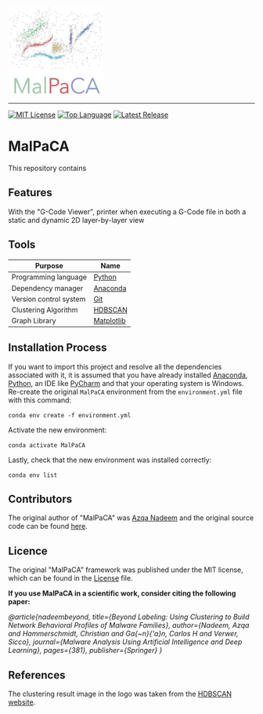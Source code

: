 <img src=img/malpaca_logo.JPG alt="The Green Thumb Logo" width="194" height="180">

--------------------------------------------------------------------------------
[![MIT License](https://img.shields.io/github/license/johanneshagspiel/malpaca-pub)](LICENSE)
[![Top Language](https://img.shields.io/github/languages/top/johanneshagspiel/malpaca-pub)](https://github.com/johanneshagspiel/malpaca-pub)
[![Latest Release](https://img.shields.io/github/v/release/johanneshagspiel/malpaca-pub)](https://github.com/johanneshagspiel/malpaca-pub/releases/)

# MalPaCA

This repository contains  

## Features

With the "G-Code Viewer", printer when executing a G-Code file in both a static and dynamic 2D layer-by-layer view

## Tools

| Purpose               | Name                                                                       |
|-----------------------|----------------------------------------------------------------------------|
| Programming language  | [Python](https://www.python.org/)                                          |
| Dependency manager    | [Anaconda](https://www.anaconda.com/products/distribution)                 |
| Version control system | [Git](https://git-scm.com/)                                                |
| Clustering Algorithm 	| [HDBSCAN](https://hdbscan.readthedocs.io/en/latest/how_hdbscan_works.html) |
| Graph Library 		    | [Matplotlib](https://matplotlib.org/)                                   |


## Installation Process

If you want to import this project and resolve all the dependencies associated with it, it is assumed that you have already installed [Anaconda](https://docs.conda.io/projects/conda/en/latest/user-guide/install/index.html), [Python](https://www.python.org/downloads/windows/), an IDE like [PyCharm](https://www.jetbrains.com/pycharm/download/#section=windows) and that your operating system is Windows.
Re-create the original `MalPaCA` environment from the `environment.yml` file with this command:

	conda env create -f environment.yml

Activate the new environment:
 
	conda activate MalPaCA

Lastly, check that the new environment was installed correctly:
	
	conda env list

## Contributors

The original author of "MalPaCA" was [Azqa Nadeem](https://github.com/azqa) and the original source code can be found [here](https://github.com/tudelft-cda-lab/malpaca-pub).

## Licence

The original "MalPaCA" framework was published under the MIT license, which can be found in the [License](LICENSE) file. 

**If you use MalPaCA in a scientific work, consider citing the following paper:**

_@article{nadeembeyond,
  title={Beyond Labeling: Using Clustering to Build Network Behavioral Profiles of Malware Families},
  author={Nadeem, Azqa and Hammerschmidt, Christian and Ga{\~n}{\'a}n, Carlos H and Verwer, Sicco},
  journal={Malware Analysis Using Artificial Intelligence and Deep Learning},
  pages={381},
  publisher={Springer}
}_

## References

The clustering result image in the logo was taken from the [HDBSCAN website](https://hdbscan.readthedocs.io/en/latest/_images/soft_clustering_explanation_6_0.png). 